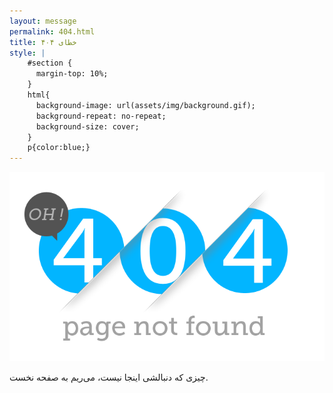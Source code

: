 ```yaml
---
layout: message
permalink: 404.html
title: خطای ۴۰۴
style: |
    #section {
      margin-top: 10%;
    }
    html{
      background-image: url(assets/img/background.gif);
      background-repeat: no-repeat;
      background-size: cover;
    }
    p{color:blue;}
---
```

![Not Found](assets/img/404.png)


چیزی که دنبالشی اینجا نیست، می‌ریم به صفحه نخست.